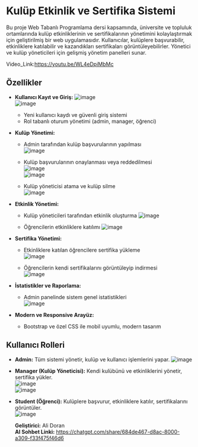 # Kulüp Etkinlik ve Sertifika Sistemi

Bu proje Web Tabanlı Programlama dersi kapsamında, üniversite ve topluluk ortamlarında kulüp etkinliklerinin ve sertifikalarının yönetimini kolaylaştırmak için geliştirilmiş bir web uygulamasıdır. Kullanıcılar, kulüplere başvurabilir, etkinliklere katılabilir ve kazandıkları sertifikaları görüntüleyebilirler. Yönetici ve kulüp yöneticileri için gelişmiş yönetim panelleri sunar.  

Video_Link:https://youtu.be/WL4eDpiMbMc

## Özellikler

- **Kullanıcı Kayıt ve Giriş:**
  ![image](https://github.com/user-attachments/assets/ad21dc79-a5e1-4c89-b656-d6c8e0061274)  
  ![image](https://github.com/user-attachments/assets/f856a825-c2bf-401e-a6d1-c2ebd2088b7e)  

  - Yeni kullanıcı kaydı ve güvenli giriş sistemi
  - Rol tabanlı oturum yönetimi (admin, manager, öğrenci)

- **Kulüp Yönetimi:**
  - Admin tarafından kulüp başvurularının yapılması   
    ![image](https://github.com/user-attachments/assets/3e29ace9-416c-46e7-9864-6147b46bee3c)   
  - Kulüp başvurularının onaylanması veya reddedilmesi  
    ![image](https://github.com/user-attachments/assets/fb825599-ace6-4b2b-9fdd-cbdf9a14535d)  
    ![image](https://github.com/user-attachments/assets/085806ba-b46d-41c0-8871-53e3cbf5a6b3)  

  - Kulüp yöneticisi atama ve kulüp silme  
    ![image](https://github.com/user-attachments/assets/a202a970-6d43-4bc1-bcf5-4ec4e28e3504)  

- **Etkinlik Yönetimi:**
  - Kulüp yöneticileri tarafından etkinlik oluşturma
    ![image](https://github.com/user-attachments/assets/06d129ed-7917-411c-b658-bb8402f32f92)

  - Öğrencilerin etkinliklere katılımı
    ![image](https://github.com/user-attachments/assets/b3f2b4ab-48ce-4f38-8a84-5849f06aaa79)

- **Sertifika Yönetimi:**
  - Etkinliklere katılan öğrencilere sertifika yükleme  
    ![image](https://github.com/user-attachments/assets/6dda8018-bb43-4097-af15-2fd151743d64)  

  - Öğrencilerin kendi sertifikalarını görüntüleyip indirmesi  
    ![image](https://github.com/user-attachments/assets/f512de07-b9af-4e18-91ef-d8a3a8f8ca7d)  
 

- **İstatistikler ve Raporlama:**
  - Admin panelinde sistem genel istatistikleri  
    ![image](https://github.com/user-attachments/assets/d08c87b8-a28c-4029-8823-7fbf9e63d693)  

- **Modern ve Responsive Arayüz:**
  - Bootstrap ve özel CSS ile mobil uyumlu, modern tasarım
 
## Kullanıcı Rolleri
- **Admin:** Tüm sistemi yönetir, kulüp ve kullanıcı işlemlerini yapar.
  ![image](https://github.com/user-attachments/assets/e3726519-e1b8-45e6-ba01-2533e65bc9a8)  

- **Manager (Kulüp Yöneticisi):** Kendi kulübünü ve etkinliklerini yönetir, sertifika yükler.  
  ![image](https://github.com/user-attachments/assets/7a9020a3-5f85-4bc1-836b-0c6a7bbbd799)  
  ![image](https://github.com/user-attachments/assets/39d8da6d-7f33-4a5a-8ee3-c1a98edbd159)  

- **Student (Öğrenci):** Kulüplere başvurur, etkinliklere katılır, sertifikalarını görüntüler.  
  ![image](https://github.com/user-attachments/assets/ef9d9162-94a3-4e00-8168-034b9ef05185)  


  **Geliştirici:** Ali Doran  
  **AI Sohbet Linki:** https://chatgpt.com/share/684de467-d8ac-8000-a309-f33f475f46d6  
  
